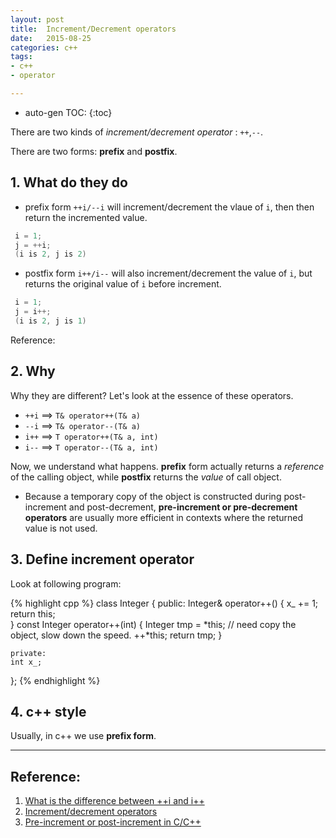 ```yaml
---
layout: post
title:  Increment/Decrement operators
date:   2015-08-25
categories: c++
tags:
- c++
- operator

---
```

* auto-gen TOC:
{:toc}

There are two kinds of *increment/decrement operator* : `++`,`--`.

There are two forms: **prefix** and **postfix**.

## 1. What do they do
- prefix form `++i/--i` will increment/decrement the vlaue of `i`, then then return the incremented value.

~~~cpp
 i = 1;
 j = ++i;
 (i is 2, j is 2)
~~~ 

- postfix form `i++/i--` will also increment/decrement the value of `i`, but returns the original value of `i` before increment.

~~~cpp
 i = 1;
 j = i++;
 (i is 2, j is 1)
~~~

Reference:



## 2. Why
Why they are different? Let's look at the essence of these operators.

- `++i` ==> `T& operator++(T& a)`
- `--i` ==> `T& operator--(T& a)`
- `i++` ==> `T operator++(T& a, int)`
- `i--` ==> `T operator--(T& a, int)`

Now, we understand what happens. **prefix** form actually returns a *reference* of the calling object, while **postfix** returns the *value* of call object.

* Because a temporary copy of the object is constructed during post-increment and post-decrement, **pre-increment or pre-decrement operators** are usually more efficient in contexts where the returned value is not used.

## 3. Define increment operator
Look at following program:

{% highlight cpp %}
class Integer
{
    public:
    Integer& operator++() {
        x_ += 1;
        return this;    
    }
    const Integer operator++(int) {
        Integer tmp = *this; // need copy the object, slow down the speed.
        ++*this;
        return tmp;
    }
    
    private:
    int x_;
};
{% endhighlight %}

## 4. c++ style

Usually, in c++ we use **prefix form**.



-----------

## Reference:

1. [What is the difference between ++i and i++](http://stackoverflow.com/questions/24853/what-is-the-difference-between-i-and-i#_=_)
2. [Increment/decrement operators](http://en.cppreference.com/w/cpp/language/operator_incdec)
3. [Pre-increment or post-increment in C/C++](http://www.embedded.com/design/programming-languages-and-tools/4410601/Pre-increment-or-post-increment-in-C-C-)
